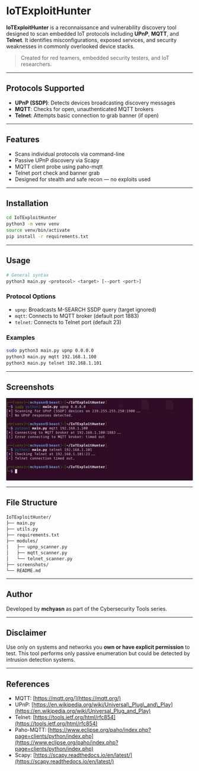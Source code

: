 # IoTExploitHunter

**IoTExploitHunter** is a reconnaissance and vulnerability discovery tool designed to scan embedded IoT protocols including **UPnP**, **MQTT**, and **Telnet**. It identifies misconfigurations, exposed services, and security weaknesses in commonly overlooked device stacks.

> Created for red teamers, embedded security testers, and IoT researchers.

---

## Protocols Supported

* **UPnP (SSDP)**: Detects devices broadcasting discovery messages
* **MQTT**: Checks for open, unauthenticated MQTT brokers
* **Telnet**: Attempts basic connection to grab banner (if open)

---

## Features

* Scans individual protocols via command-line
* Passive UPnP discovery via Scapy
* MQTT client probe using paho-mqtt
* Telnet port check and banner grab
* Designed for stealth and safe recon — no exploits used

---

## Installation

```bash
cd IoTExploitHunter
python3 -m venv venv
source venv/bin/activate
pip install -r requirements.txt
```

---

## Usage

```bash
# General syntax
python3 main.py <protocol> <target> [--port <port>]
```

### Protocol Options

* `upnp`: Broadcasts M-SEARCH SSDP query (target ignored)
* `mqtt`: Connects to MQTT broker (default port 1883)
* `telnet`: Connects to Telnet port (default 23)

### Examples

```bash
sudo python3 main.py upnp 0.0.0.0
python3 main.py mqtt 192.168.1.100
python3 main.py telnet 192.168.1.101
```

---

## Screenshots

![IoT Vulnerability Exploitation Tool](https://raw.githubusercontent.com/mchyasn/cybersecurity-tools/main/02-Vulnerability-Scanning-and-Exploitation/IoTExploitHunter/screenshots/0.png)

---

## File Structure

```
IoTExploitHunter/
├── main.py
├── utils.py
├── requirements.txt
├── modules/
│   ├── upnp_scanner.py
│   ├── mqtt_scanner.py
│   └── telnet_scanner.py
├── screenshots/
└── README.md
```

---

## Author

Developed by **mchyasn** as part of the Cybersecurity Tools series.

---

## Disclaimer

Use only on systems and networks you **own or have explicit permission** to test. This tool performs only passive enumeration but could be detected by intrusion detection systems.

---

## References

* MQTT: [https://mqtt.org/](https://mqtt.org/)
* UPnP: [https://en.wikipedia.org/wiki/Universal\_Plug\_and\_Play](https://en.wikipedia.org/wiki/Universal_Plug_and_Play)
* Telnet: [https://tools.ietf.org/html/rfc854](https://tools.ietf.org/html/rfc854)
* Paho-MQTT: [https://www.eclipse.org/paho/index.php?page=clients/python/index.php](https://www.eclipse.org/paho/index.php?page=clients/python/index.php)
* Scapy: [https://scapy.readthedocs.io/en/latest/](https://scapy.readthedocs.io/en/latest/)
